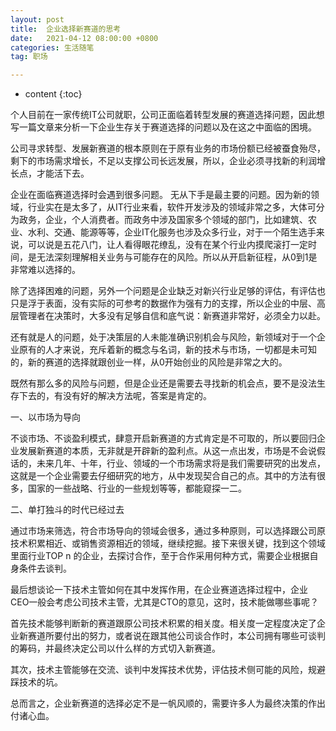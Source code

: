 ```yaml
---
layout: post
title:  企业选择新赛道的思考
date:   2021-04-12 08:00:00 +0800
categories: 生活随笔
tag: 职场

---
```


* content
{:toc}


个人目前在一家传统IT公司就职，公司正面临着转型发展的赛道选择问题，因此想写一篇文章来分析一下企业生存关于赛道选择的问题以及在这之中面临的困境。

公司寻求转型、发展新赛道的根本原则在于原有业务的市场份额已经被蚕食殆尽，剩下的市场需求增长，不足以支撑公司长远发展，所以，企业必须寻找新的利润增长点，才能活下去。


企业在面临赛道选择时会遇到很多问题。
无从下手是最主要的问题。因为新的领域，行业实在是太多了，从IT行业来看，软件开发涉及的领域非常之多，大体可分为政务，企业，个人消费者。而政务中涉及国家多个领域的部门，比如建筑、农业、水利、交通、能源等等，企业IT化服务也涉及众多行业，对于一个陌生选手来说，可以说是五花八门，让人看得眼花缭乱，没有在某个行业内摸爬滚打一定时间，是无法深刻理解相关业务与可能存在的风险。所以从开启新征程，从0到1是非常难以选择的。

除了选择困难的问题，另外一个问题是企业缺乏对新兴行业足够的评估，有评估也只是浮于表面，没有实际的可参考的数据作为强有力的支撑，所以企业的中层、高层管理者在决策时，大多没有足够自信和底气说：新赛道非常好，必须全力以赴。

还有就是人的问题，处于决策层的人未能准确识别机会与风险，新领域对于一个企业原有的人才来说，充斥着新的概念与名词，新的技术与市场，一切都是未可知的，新的赛道的选择就跟创业一样，从0开始创业的风险是非常之大的。

既然有那么多的风险与问题，但是企业还是需要去寻找新的机会点，要不是没法生存下去的，有没有好的解决方法呢，答案是肯定的。

一、以市场为导向

不谈市场、不谈盈利模式，肆意开启新赛道的方式肯定是不可取的，所以要回归企业发展新赛道的本质，无非就是开辟新的盈利点。从这一点出发，市场是不会说假话的，未来几年、十年，行业、领域的一个市场需求将是我们需要研究的出发点，这就是一个企业需要去仔细研究的地方，从中发现契合自己的点。其中的方法有很多，国家的一些战略、行业的一些规划等等，都能窥探一二。

二、单打独斗的时代已经过去

通过市场来筛选，符合市场导向的领域会很多，通过多种原则，可以选择跟公司原技术积累相近、或销售资源相近的领域，继续挖掘。接下来很关键，找到这个领域里面行业TOP n 的企业，去探讨合作，至于合作采用何种方式，需要企业根据自身条件去谈判。

最后想谈论一下技术主管如何在其中发挥作用，在企业赛道选择过程中，企业CEO一般会考虑公司技术主管，尤其是CTO的意见，这时，技术能做哪些事呢？

首先技术能够判断新的赛道跟原公司技术积累的相关度。相关度一定程度决定了企业新赛道所要付出的努力，或者说在跟其他公司谈合作时，本公司拥有哪些可谈判的筹码，并最终决定公司以什么样的方式切入新赛道。

其次，技术主管能够在交流、谈判中发挥技术优势，评估技术侧可能的风险，规避踩技术的坑。

总而言之，企业新赛道的选择必定不是一帆风顺的，需要许多人为最终决策的作出付诸心血。